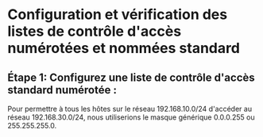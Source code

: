 # Configuration et vérification des listes de contrôle d'accès numérotées et nommées standard
## Étape 1: Configurez une liste de contrôle d'accès standard numérotée :

Pour permettre à tous les hôtes sur le réseau 192.168.10.0/24 d'accéder au réseau 192.168.30.0/24, nous utiliserions le masque générique 0.0.0.255 ou 255.255.255.0.
